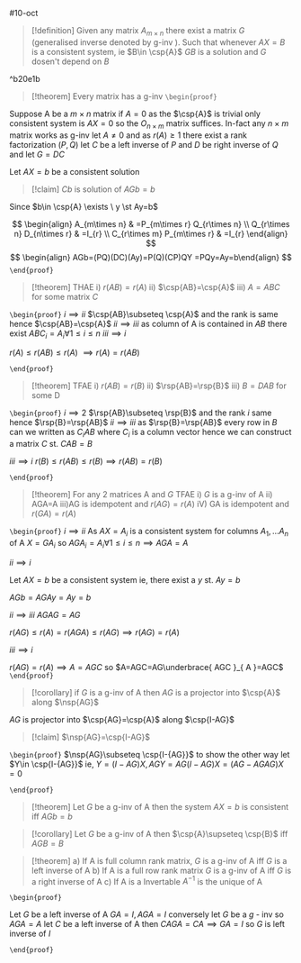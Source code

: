 
#10-oct



> [!definition] 
> Given any matrix $A_{m\times n}$ there exist a matrix $G$ (generalised inverse denoted by g-inv ). Such that whenever $AX=B$ is a consistent system, ie $B\in \csp{A}$
> $GB$ is a solution and $G$ dosen't depend on $B$ 

^b20e1b

> [!theorem] 
> Every matrix has a g-inv 
`\begin{proof}` 

Suppose A be a $m\times n$ matrix
if $A=0$ as the $\csp{A}$ is trivial only consistent system is $AX=0$ so the $O_{n\times m}$ matrix suffices. In-fact any $n\times m$ matrix works as g-inv let $A\neq0$ and as $r(A)\geq1$ there exist a rank factorization $(P,Q)$ let $C$ be a left inverse of $P$ and $D$ be right inverse of $Q$ and let $G=DC$ 

Let $AX=b$ be a consistent solution 
> [!claim] 
> $Cb$ is solution of $AGb=b$ 

Since $b\in \csp{A} \exists \ y \st Ay=b$ 

$$
\begin{align}
	A_{m\times n} & =P_{m\times r} Q_{r\times n} \\
		 Q_{r\times n} D_{n\times r} & =I_{r} \\
	C_{r\times m} P_{m\times r} & =I_{r} 
\end{align}
$$
$$
\begin{align}
AGb=(PQ)(DC)(Ay)=P(Q)(CP)QY
=PQy=Ay=b\end{align}
$$
 `\end{proof}`


> [!theorem] 
> THAE
> i) $r(AB)=r(A)$
> ii) $\csp{AB}=\csp{A}$
> iii) $A=ABC$ for some matrix $C$ 

`\begin{proof}` 
$i\implies ii$ 
$\csp{AB}\subseteq \csp{A}$ and the rank is same hence $\csp{AB}=\csp{A}$
$ii\implies iii$
as column of A is contained in $AB$ there exist
$ABC_{i}=A_{i} \forall 1\leq i\leq n$ 
$iii\implies i$

$r(A)\leq r(AB)\leq r(A)$
$\implies r(A)=r(AB)$

 `\end{proof}`
> [!theorem] 
> TFAE
> i) $r(AB)=r(B)$
> ii) $\rsp{AB}=\rsp{B}$
> iii) $B=DAB$ for some D

`\begin{proof}` 
$i\implies2$
$\rsp{AB}\subseteq \rsp{B}$ and the rank $i$ same hence $\rsp{B}=\rsp{AB}$
$ii\implies iii$
as $\rsp{B}=\rsp{AB}$ every row in $B$ can we written as $C_{i}AB$ where $C_i$ is a column vector hence we can construct a matrix $C$ st. $CAB=B$ 

$iii\implies i$
$r(B)\leq r(AB)\leq r(B)\implies r(AB)=r(B)$

 `\end{proof}`
> [!theorem] 
> For any 2 matrices A and $G$ TFAE
>i) $G$ is a g-inv of A
>ii) AGA=A
>iii)AG is idempotent and $r(AG)=r(A)$
>iV) GA is idempotent and $r(GA)=r(A)$

`\begin{proof}` 
$i\implies ii$
As $AX=A_{i}$ is a consistent system for columns $A_{1},\dots A_{n}$ of A $X=GA_{i}$
so $AGA_{i}=A_{i}\forall 1\leq i\leq n\implies AGA=A$ 

$ii\implies i$

Let $AX=b$ be a consistent system ie, there exist a $y$ st. $Ay=b$

$AGb=AGAy=Ay=b$

$ii\implies iii$
$AGAG=AG$ 

$r(AG)\leq r(A)=r(AGA)\leq r(AG)\implies r(AG)=r(A)$ 


$iii\implies i$ 

$r(AG)=r(A)\implies A=AGC$ 
so $A=AGC=AG\underbrace{ AGC }_{ A }=AGC$ 
 `\end{proof}`
> [!corollary] 
> if $G$ is a g-inv of A then $AG$ is a projector into $\csp{A}$ along $\nsp{AG}$ 

$AG$ is projector into $\csp{AG}=\csp{A}$ along $\csp{I-AG}$ 

> [!claim] 
> $\nsp{AG}=\csp{I-AG}$

`\begin{proof}` 
$\nsp{AG}\subseteq \csp{I-{AG}}$ 
to show the other way 
let $Y\in \csp{I-{AG}}$ ie, $Y=(I-AG)X,AGY=AG(I-AG)X=\left(AG-AGAG\right)X=0$

`\end{proof}`

> [!theorem] 
> Let $G$ be a g-inv of A then the system $AX=b$ is consistent iff $AGb=b$ 


> [!corollary] 
> Let $G$ be a g-inv of A then $\csp{A}\supseteq \csp{B}$ iff $AGB=B$

> [!theorem] 
> a) If A is full column rank matrix, $G$ is a g-inv of A iff $G$ is a left inverse of A 
> b) If A is a full row rank matrix $G$ is a g-inv of A iff $G$ is a right inverse of A 
> c) If A is a Invertable $A^{-1}$ is the unique of A 

`\begin{proof}`

Let $G$ be a left inverse of A $GA=I, AGA=I$
conversely let $G$ be a $g$ - inv so $AGA=A$ let $C$ be a left inverse of A then $CAGA=CA\implies GA=I$ 
so $G$ is left inverse of $I$ 

 `\end{proof}`
